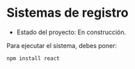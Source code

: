 <h1> Sistemas de registro </h1>

- Estado del proyecto: En construcción.

Para ejecutar el sistema, debes poner:

```npm install react```
